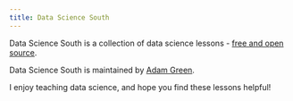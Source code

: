 ```yaml
---
title: Data Science South
---
```


Data Science South is a collection of data science lessons - [free and open source](https://github.com/ADGEfficiency/data-science-south).

Data Science South is maintained by [Adam Green](https://www.linkedin.com/in/adgefficiency/).  

I enjoy teaching data science, and hope you find these lessons helpful!
